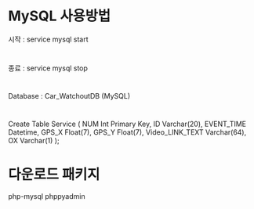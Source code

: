 # MySQL 사용방법
시작 : service mysql start
#
종료 : service mysql stop
#
Database : Car_WatchoutDB (MySQL)
#
Create Table Service (
	NUM Int Primary Key,
	ID Varchar(20),
	EVENT_TIME Datetime,
	GPS_X Float(7),
	GPS_Y Float(7),
	Video_LINK_TEXT Varchar(64),
	OX Varchar(1)
);

#
# 다운로드 패키지
php-mysql
phppyadmin
